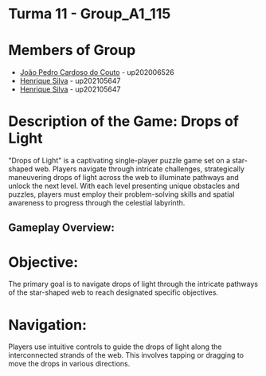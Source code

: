 # Turma 11 - Group_A1_115
# Members of Group
* [João Pedro Cardoso do Couto](https://sigarra.up.pt/feup/pt/fest_geral.cursos_list?pv_num_unico=202006526) - up202006526
* [Henrique Silva](https://sigarra.up.pt/feup/pt/fest_geral.cursos_list?pv_num_unico=202105647) - up202105647
* [Henrique Silva](https://sigarra.up.pt/feup/pt/fest_geral.cursos_list?pv_num_unico=202105647) - up202105647
# Description of the Game: Drops of Light
"Drops of Light" is a captivating single-player puzzle game set on a star-shaped web. Players navigate through intricate challenges, strategically maneuvering drops of light across the web to illuminate pathways and unlock the next level. With each level presenting unique obstacles and puzzles, players must employ their problem-solving skills and spatial awareness to progress through the celestial labyrinth.

## Gameplay Overview:
# Objective: 
The primary goal is to navigate drops of light through the intricate pathways of the star-shaped web to reach designated specific objectives.
# Navigation: 
Players use intuitive controls to guide the drops of light along the interconnected strands of the web. This involves tapping or dragging to move the drops in various directions.
